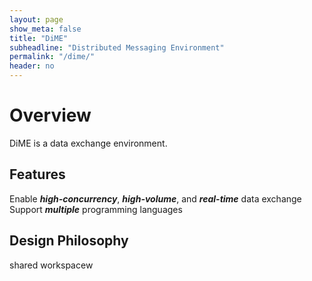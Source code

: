 ```yaml
---
layout: page
show_meta: false
title: "DiME"
subheadline: "Distributed Messaging Environment"
permalink: "/dime/"
header: no
---
```

# Overview

DiME is a data exchange environment.

## Features

Enable ***high-concurrency***, ***high-volume***, and ***real-time*** data exchange
Support ***multiple*** programming languages

## Design Philosophy

shared workspacew
